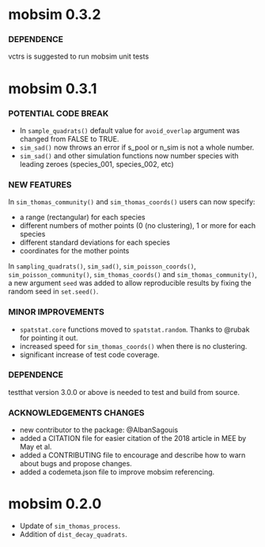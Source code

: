 mobsim 0.3.2
================================================================================

### DEPENDENCE
vctrs is suggested to run mobsim unit tests

mobsim 0.3.1
================================================================================

### POTENTIAL CODE BREAK
* In `sample_quadrats()` default value for `avoid_overlap` argument was changed from FALSE to TRUE.
* `sim_sad()` now throws an error if s_pool or n_sim is not a whole number.
* `sim_sad()` and other simulation functions now number species with leading zeroes (species_001, species_002, etc)

### NEW FEATURES
In `sim_thomas_community()` and `sim_thomas_coords()` users can now specify:
* a range (rectangular) for each species
* different numbers of mother points (0 (no clustering), 1 or more for each species
* different standard deviations for each species
* coordinates for the mother points  

In `sampling_quadrats()`, `sim_sad()`, `sim_poisson_coords()`, `sim_poisson_community()`,
`sim_thomas_coords()` and `sim_thomas_community()`, a new argument `seed` was added to
allow reproducible results by fixing the random seed in `set.seed()`.

### MINOR IMPROVEMENTS
* `spatstat.core` functions moved to `spatstat.random`. Thanks to @rubak for pointing it out.
* increased speed for `sim_thomas_coords()` when there is no clustering.
* significant increase of test code coverage.

### DEPENDENCE
testthat version 3.0.0 or above is needed to test and build from source.

### ACKNOWLEDGEMENTS CHANGES
* new contributor to the package: @AlbanSagouis
* added a CITATION file for easier citation of the 2018 article in MEE by May et al.
* added a CONTRIBUTING file to encourage and describe how to warn about bugs and
propose changes.
* added a codemeta.json file to improve mobsim referencing.

mobsim 0.2.0
================================================================================

* Update of `sim_thomas_process`.
* Addition of `dist_decay_quadrats`.
